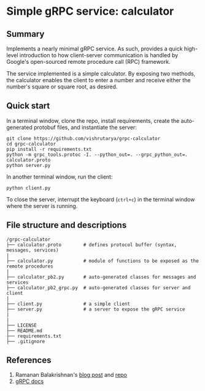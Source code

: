 # Simple gRPC service: calculator

## Summary

Implements a nearly minimal gRPC service. As such, provides a quick high-level introduction to how client-server communication is handled by Google's open-sourced remote procedure call (RPC) framework.

The service implemented is a simple calculator. By exposing two methods, the calculator enables the client to enter a number and receive either the number's square or square root, as desired.

## Quick start

In a terminal window, clone the repo, install requirements, create the auto-generated protobuf files, and instantiate the server:
```
git clone https://github.com/vishrutarya/grpc-calculator
cd grpc-calculator
pip install -r requirements.txt
python -m grpc_tools.protoc -I. --python_out=. --grpc_python_out=. calculator.proto
python server.py
```

In another terminal window, run the client:
```
python client.py
```

To close the server, interrupt the keyboard (`ctrl+c`) in the terminal window where the server is running.


## File structure and descriptions

```
/grpc-calculator
├── calculator.proto        # defines protocol buffer (syntax, messages, services)
|
├── calculator.py           # module of functions to be exposed as the remote procedures
|
├── calculator_pb2.py       # auto-generated classes for messages and services
├── calculator_pb2_grpc.py  # auto-generated classes for server and client
|
├── client.py               # a simple client
├── server.py               # a server to expose the gRPC service
|
|
├── LICENSE
├── README.md
├── requirements.txt        
├── .gitignore
```

## References

1. Ramanan Balakrishnan's [blog post](https://www.semantics3.com/blog/a-simplified-guide-to-grpc-in-python-6c4e25f0c506/) and [repo](https://github.com/ramananbalakrishnan/basic-grpc-python)
2. [gRPC docs](https://grpc.io/docs/)
